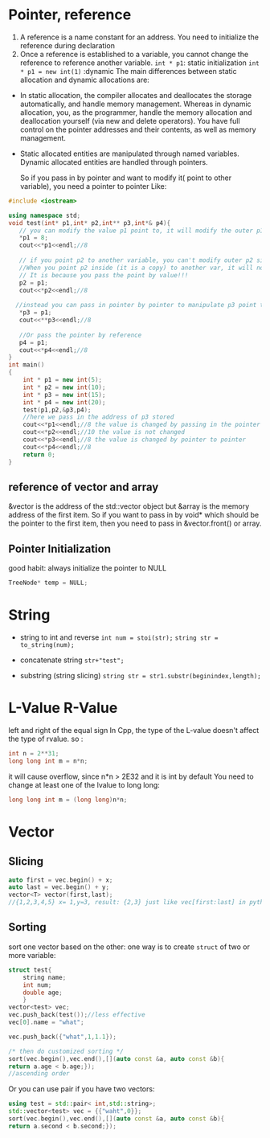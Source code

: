 
# Pointer, reference 
1. A reference is a name constant for an address. You need to initialize the reference during declaration
2. Once a reference is established to a variable, you cannot change the reference to reference another variable.
`int * p1`: static initialization
`int * p1 = new int(1)` :dynamic 
The main differences between static allocation and dynamic allocations are:

- In static allocation, the compiler allocates and deallocates the storage automatically, and handle memory management. Whereas in dynamic allocation, you, as the programmer, handle the memory allocation and deallocation yourself (via new and delete operators). You have full control on the pointer addresses and their contents, as well as memory management.
- Static allocated entities are manipulated through named variables. Dynamic allocated entities are handled through pointers.

  So if you pass in by pointer and want to modify it( point to other variable), you need a pointer to pointer
  Like:

```cpp
#include <iostream>

using namespace std;
void test(int* p1,int* p2,int** p3,int*& p4){
   // you can modify the value p1 point to, it will modify the outer p1 as well, pass pointer by value, you copy the pointer but the pointer still point to the outer value.
   *p1 = 8; 
   cout<<*p1<<endl;//8
   
   // if you point p2 to another variable, you can't modify outer p2 since you pass in the address stored by p2 and let the "p2" inside point to it.
   //When you point p2 inside (it is a copy) to another var, it will not sycn with outer p2.
   // It is because you pass the point by value!!!
   p2 = p1;
   cout<<*p2<<endl;//8
   
  //instead you can pass in pointer by pointer to manipulate p3 point to p2 so you can manipulate the pass in point directly.
   *p3 = p1;
   cout<<**p3<<endl;//8
   
   //Or pass the pointer by reference
   p4 = p1;
   cout<<*p4<<endl;//8
}
int main()
{
    int * p1 = new int(5);
    int * p2 = new int(10);
    int * p3 = new int(15);
    int * p4 = new int(20);
    test(p1,p2,&p3,p4);
    //here we pass in the address of p3 stored
    cout<<*p1<<endl;//8 the value is changed by passing in the pointer
    cout<<*p2<<endl;//10 the value is not changed 
    cout<<*p3<<endl;//8 the value is changed by pointer to pointer
    cout<<*p4<<endl;//8
    return 0;
}
```
## reference of vector and array
&vector is the address of the std::vector object
but &array is the memory address of the first item.
So if you want to pass in by void* which should be the pointer to the first item,
then you need to pass in &vector.front() or array.

## Pointer Initialization
good habit: always initialize the pointer to NULL
```cpp
TreeNode* temp = NULL;
```

# String

- string to int and reverse
`int num = stoi(str);`
`string str = to_string(num);`

- concatenate string
`str+"test";`

- substring (string slicing)
`string str = str1.substr(beginindex,length);`

# L-Value R-Value
left and right of the equal sign
In Cpp, the type of the L-value doesn't affect the type of rvalue.
so :
```cpp
int n = 2**31;
long long int m = n*n;
```
it will cause overflow, since n*n > 2E32 and it is int by default
You need to change at least one of the lvalue to long long:
```cpp
long long int m = (long long)n*n;
```

# Vector

## Slicing

```cpp
auto first = vec.begin() + x;
auto last = vec.begin() + y;
vector<T> vector(first,last);
//{1,2,3,4,5} x= 1,y=3, result: {2,3} just like vec[first:last] in python
```

## Sorting

sort one vector based on the other:
one way is to create `struct` of two or more variable:
```cpp
struct test{
    string name;
    int num;
    double age;
    }
vector<test> vec;
vec.push_back(test());//less effective
vec[0].name = "what";

vec.push_back({"what",1,1.1});

/* then do customized sorting */
sort(vec.begin(),vec.end(),[](auto const &a, auto const &b){
return a.age < b.age;});
//ascending order
```
Or you can use pair if you have two vectors:

```cpp
using test = std::pair< int,std::string>;
std::vector<test> vec = {{"waht",0}};
sort(vec.begin(),vec.end(),[](auto const &a, auto const &b){
return a.second < b.second;});
```


